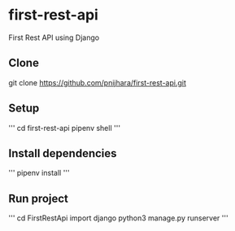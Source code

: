 # first-rest-api
First Rest API using Django


## Clone

  git clone https://github.com/pnijhara/first-rest-api.git


## Setup
'''
cd first-rest-api
pipenv shell
'''

## Install dependencies
'''
pipenv install
'''

## Run project
'''
cd FirstRestApi
import django
python3 manage.py runserver
'''
